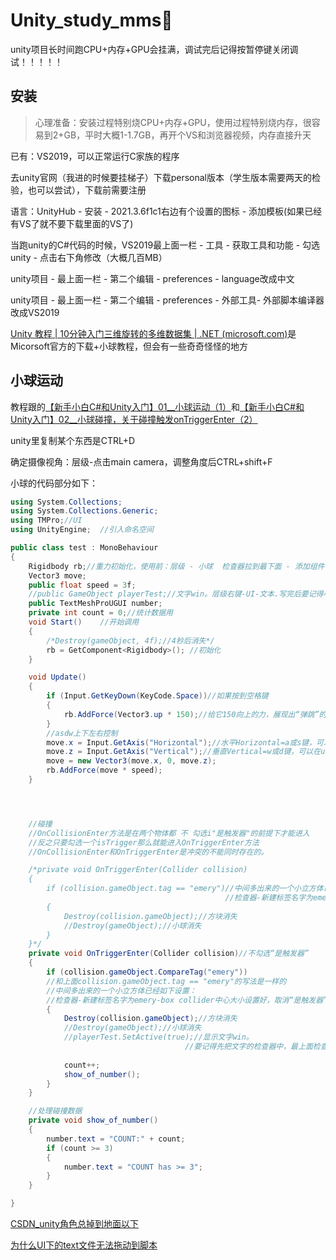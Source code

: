 # Unity_study_mms🎏

unity项目长时间跑CPU+内存+GPU会挂满，调试完后记得按暂停键关闭调试！！！！！



## 安装

> 心理准备：安装过程特别烧CPU+内存+GPU，使用过程特别烧内存，很容易到2+GB，平时大概1-1.7GB，再开个VS和浏览器视频，内存直接升天

已有：VS2019，可以正常运行C家族的程序



去unity官网（我进的时候要挂梯子）下载personal版本（学生版本需要两天的检验，也可以尝试），下载前需要注册

语言：UnityHub - 安装 - 2021.3.6f1c1右边有个设置的图标 - 添加模板(如果已经有VS了就不要下载里面的VS了)

当跑unity的C#代码的时候，VS2019最上面一栏 - 工具 - 获取工具和功能 - 勾选unity - 点击右下角修改（大概几百MB）

unity项目 - 最上面一栏 - 第二个编辑 - preferences - language改成中文

unity项目 - 最上面一栏 - 第二个编辑 - preferences - 外部工具- 外部脚本编译器改成VS2019



[Unity 教程 | 10分钟入门三维旋转的多维数据集 | .NET (microsoft.com)](https://dotnet.microsoft.com/zh-cn/learn/games/unity-tutorial/intro)是Micorsoft官方的下载+小球教程，但会有一些奇奇怪怪的地方



## 小球运动

教程跟的[【新手小白C#和Unity入门】01__小球运动（1）](https://www.bilibili.com/video/BV1EB4y1p7ti?vd_source=8368ed6f218b06921448305928410b44)和[【新手小白C#和Unity入门】02__小球碰撞，关于碰撞触发onTriggerEnter（2）](https://www.bilibili.com/video/BV1FS4y1n7cB?vd_source=8368ed6f218b06921448305928410b44)

unity里复制某个东西是CTRL+D

确定摄像视角：层级-点击main camera，调整角度后CTRL+shift+F

小球的代码部分如下：

```c#
using System.Collections;
using System.Collections.Generic;
using TMPro;//UI
using UnityEngine;  //引入命名空间

public class test : MonoBehaviour
{
    Rigidbody rb;//重力初始化，使用前：层级 - 小球  检查器拉到最下面 - 添加组件 - 搜索栏输入Rigidbody
    Vector3 move;
    public float speed = 3f;
    //public GameObject playerTest;//文字win。层级右键-UI-文本.写完后要记得小球的检查器-脚本-把对应文字的层级拉到Player Test
    public TextMeshProUGUI number;
    private int count = 0;//统计数据用
    void Start()    //开始调用
    {
        /*Destroy(gameObject, 4f);//4秒后消失*/
        rb = GetComponent<Rigidbody>(); //初始化
    }

    void Update()
    {
        if (Input.GetKeyDown(KeyCode.Space))//如果按到空格键
        {
            rb.AddForce(Vector3.up * 150);//给它150向上的力，展现出“弹跳”的效果。Vector3是力的方向
        }
        //asdw上下左右控制
        move.x = Input.GetAxis("Horizontal");//水平Horizontal=a或s键，可以在unity项目-编辑-项目设置-输入管理器-轴线-水平查看
        move.z = Input.GetAxis("Vertical");//垂直Vertical=w或d键，可以在unity项目-编辑-项目设置-输入管理器-轴线-垂直查看
        move = new Vector3(move.x, 0, move.z);
        rb.AddForce(move * speed);
    }




    //碰撞
    //OnCollisionEnter方法是在两个物体都 不 勾选i"是触发器"的前提下才能进入
    //反之只要勾选一个isTrigger那么就能进入OnTriggerEnter方法
    //OnCollisionEnter和OnTriggerEnter是冲突的不能同时存在的。

    /*private void OnTriggerEnter(Collider collision)
    {
        if (collision.gameObject.tag == "emery")//中间多出来的一个小立方体已经如下设置：
                                                //检查器-新建标签名字为emery-box collider中心大小设置好，勾选上“是触发器”
        {
            Destroy(collision.gameObject);//方块消失
            //Destroy(gameObject);//小球消失
        }
    }*/
    private void OnTriggerEnter(Collider collision)//不勾选“是触发器”
    {
        if (collision.gameObject.CompareTag("emery"))
        //和上面collision.gameObject.tag == "emery"的写法是一样的
        //中间多出来的一个小立方体已经如下设置：
        //检查器-新建标签名字为emery-box collider中心大小设置好，取消“是触发器”
        {
            Destroy(collision.gameObject);//方块消失
            //Destroy(gameObject);//小球消失
            //playerTest.SetActive(true);//显示文字win。
                                       //要记得先把文字的检查器中，最上面检查器和标签之间有个√取消掉
            
            count++;
            show_of_number();
        }
    }

    //处理碰撞数据
    private void show_of_number()
    {
        number.text = "COUNT:" + count;
        if (count >= 3)
        {
            number.text = "COUNT has >= 3";
        }
    }

}
```

[CSDN_unity角色总掉到地面以下](https://blog.csdn.net/qq_34060370/article/details/124243699)

[为什么UI下的text文件无法拖动到脚本](https://tieba.baidu.com/p/7625369037)

